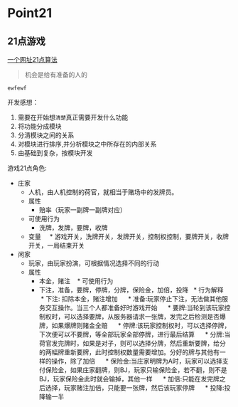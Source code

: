 Point21
=========================================
21点游戏
-------------------------------------
[一个网址21点算法](https://www.douban.com/note/273781969/)
>机会是给有准备的人的

`ewfewf`

开发感想：
1. 需要在开始想`清楚`真正需要开发什么功能
2. 将功能分成模块
3. 分清模块之间的关系
4. 对模块进行排序,并分析模块之中所存在的内部关系
5. 由基础到复杂，按模块开发

  游戏21点角色:
  * 庄家
    * 人机，由人机控制的荷官，就相当于赌场中的发牌员。
    * 属性
      * 赔率（玩家一副牌一副牌对应）
    * 可使用行为
      * 洗牌，发牌，要牌，收牌
    * 变量
      * 游戏开关，洗牌开关，发牌开关，控制权控制，要牌开关，收牌开关，一局结束开关
  * 闲家
    * 玩家，由玩家扮演，可根据情况选择不同的行动
    * 属性
      * 本金，赌注
    * 可使用行为
      * 下注，准备，要牌，停牌，分牌，保险金，加倍，投降
    * 行为解释
      * 下注: 扣除本金，赌注增加
      * 准备:玩家停止下注，无法做其他服务交互操作。当三个人都准备好时游戏开始
      * 要牌:当轮到该玩家控制权时，可以选择要牌，从服务器请求一张牌，发完之后检测是否爆牌，如果爆牌则赌金全赔
      * 停牌:该玩家控制权时，可以选择停牌，下次便可以不要牌，等全部玩家全部停牌，进行最后结算
      * 分牌:当荷官发完牌时，如果是对子，则可以选择分牌，然后重新要牌，给分的两幅牌重新要牌，此时控制权数量需要增加。分好的牌与其他有一样的操作，除了加倍
      * 保险金:当庄家明牌为A时，玩家可以选择支付保险金，如果庄家翻牌，则BJ，玩家只输保险金，若不翻，则不是BJ，玩家保险金此时就会输掉，其他一样
      * 加倍:只能在发完牌之后选择，玩家赌注加倍，只能要一张牌，然后该玩家停牌
      * 投降:投降输一半
